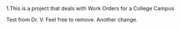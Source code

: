 1.This is a project that deals with Work Orders for a College Campus

Test from Dr. V. Feel free to remove.
Another change.
